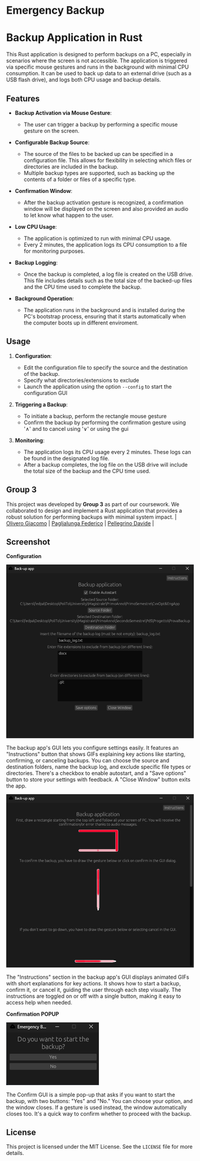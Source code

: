 # Emergency Backup

# Backup Application in Rust

This Rust application is designed to perform backups on a PC, especially in scenarios where the screen is not accessible. The application is triggered via specific mouse gestures and runs in the background with minimal CPU consumption. It can be used to back up data to an external drive (such as a USB flash drive), and logs both CPU usage and backup details.

## Features

- **Backup Activation via Mouse Gesture**: 
  - The user can trigger a backup by performing a specific mouse gesture on the screen.
  
- **Configurable Backup Source**:
  - The source of the files to be backed up can be specified in a configuration file. This allows for flexibility in selecting which files or directories are included in the backup.
  - Multiple backup types are supported, such as backing up the contents of a folder or files of a specific type.

- **Confirmation Window**:
  - After the backup activation gesture is recognized, a confirmation window will be displayed on the screen and also provided an audio to let know what happen to the user.

- **Low CPU Usage**:
  - The application is optimized to run with minimal CPU usage.
  - Every 2 minutes, the application logs its CPU consumption to a file for monitoring purposes.

- **Backup Logging**:
  - Once the backup is completed, a log file is created on the USB drive. This file includes details such as the total size of the backed-up files and the CPU time used to complete the backup.

- **Background Operation**:
  - The application runs in the background and is installed during the PC's bootstrap process, ensuring that it starts automatically when the computer boots up in different enviroment.

## Usage

1. **Configuration**: 
   - Edit the configuration file to specify the source and the destination of the backup.
   - Specify what directories/extensions to exclude
   - Launch the application using the option `--config` to start the configuration GUI

2. **Triggering a Backup**:
   - To initiate a backup, perform the rectangle mouse gesture
   - Confirm the backup by performing the confirmation gesture using '∧' and to cancel using '∨' or using the gui
   
3. **Monitoring**:
   - The application logs its CPU usage every 2 minutes. These logs can be found in the designated log file.
   - After a backup completes, the log file on the USB drive will include the total size of the backup and the CPU time used.

## Group 3

This project was developed by **Group 3** as part of our coursework. We collaborated to design and implement a Rust application that provides a robust solution for performing backups with minimal system impact.
| [Olivero Giacomo](mailto:giacomo.olivero@studenti.polito.it) | [Paglialunga Federico](mailto:s328876@studenti.polito.it) | [Pellegrino Davide](mailto:s323013@studenti.polito.it) |

## Screenshot 

**Configuration**

![Configuration GUI](screenshots/config_main.png) 

The backup app's GUI lets you configure settings easily. 
It features an "Instructions" button that shows GIFs explaining key actions like starting, confirming, or canceling backups. You can choose the source and destination folders, name the backup log, and exclude specific file types or directories. There's a checkbox to enable autostart, and a "Save options" button to store your settings with feedback.
A "Close Window" button exits the app.

![Instructions](screenshots/config_instructions.png)

The "Instructions" section in the backup app's GUI displays animated GIFs with short explanations for key actions. 
It shows how to start a backup, confirm it, or cancel it, guiding the user through each step visually. The instructions are toggled on or off with a single button, making it easy to access help when needed.

**Confirmation POPUP**

![Confirmation](screenshots/confirm_gui.png)

The Confirm GUI is a simple pop-up that asks if you want to start the backup, with two buttons: "Yes" and "No." You can choose your option, and the window closes. If a gesture is used instead, the window automatically closes too. 
It's a quick way to confirm whether to proceed with the backup.

## License

This project is licensed under the MIT License. See the `LICENSE` file for more details.
